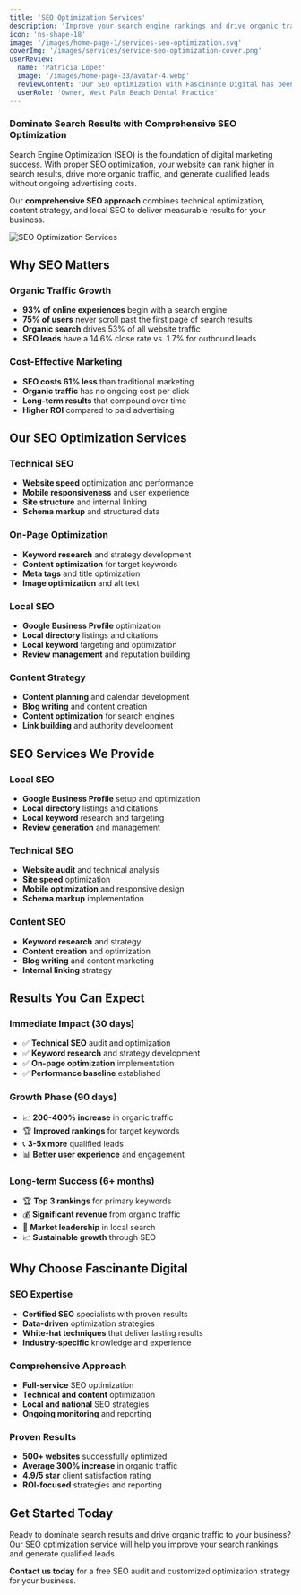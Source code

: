 ```yaml
---
title: 'SEO Optimization Services'
description: 'Improve your search engine rankings and drive organic traffic with comprehensive SEO optimization. Our data-driven approach increases visibility and generates qualified leads.'
icon: 'ns-shape-18'
image: '/images/home-page-1/services-seo-optimization.svg'
coverImg: '/images/services/service-seo-optimization-cover.png'
userReview:
  name: 'Patricia López'
  image: '/images/home-page-33/avatar-4.webp'
  reviewContent: 'Our SEO optimization with Fascinante Digital has been incredible. We went from page 3 to #1 for our main keywords, and our organic traffic increased by 450%. The results speak for themselves.'
  userRole: 'Owner, West Palm Beach Dental Practice'
---
```


### Dominate Search Results with Comprehensive SEO Optimization

Search Engine Optimization (SEO) is the foundation of digital marketing success. With proper SEO optimization, your website can rank higher in search results, drive more organic traffic, and generate qualified leads without ongoing advertising costs.

Our **comprehensive SEO approach** combines technical optimization, content strategy, and local SEO to deliver measurable results for your business.

![SEO Optimization Services](/images/services/service-details-1.png)

## Why SEO Matters

### Organic Traffic Growth
- **93% of online experiences** begin with a search engine
- **75% of users** never scroll past the first page of search results
- **Organic search** drives 53% of all website traffic
- **SEO leads** have a 14.6% close rate vs. 1.7% for outbound leads

### Cost-Effective Marketing
- **SEO costs 61% less** than traditional marketing
- **Organic traffic** has no ongoing cost per click
- **Long-term results** that compound over time
- **Higher ROI** compared to paid advertising

## Our SEO Optimization Services

### Technical SEO
- **Website speed** optimization and performance
- **Mobile responsiveness** and user experience
- **Site structure** and internal linking
- **Schema markup** and structured data

### On-Page Optimization
- **Keyword research** and strategy development
- **Content optimization** for target keywords
- **Meta tags** and title optimization
- **Image optimization** and alt text

### Local SEO
- **Google Business Profile** optimization
- **Local directory** listings and citations
- **Local keyword** targeting and optimization
- **Review management** and reputation building

### Content Strategy
- **Content planning** and calendar development
- **Blog writing** and content creation
- **Content optimization** for search engines
- **Link building** and authority development

## SEO Services We Provide

### Local SEO
- **Google Business Profile** setup and optimization
- **Local directory** listings and citations
- **Local keyword** research and targeting
- **Review generation** and management

### Technical SEO
- **Website audit** and technical analysis
- **Site speed** optimization
- **Mobile optimization** and responsive design
- **Schema markup** implementation

### Content SEO
- **Keyword research** and strategy
- **Content creation** and optimization
- **Blog writing** and content marketing
- **Internal linking** strategy

## Results You Can Expect

### Immediate Impact (30 days)
- ✅ **Technical SEO** audit and optimization
- ✅ **Keyword research** and strategy development
- ✅ **On-page optimization** implementation
- ✅ **Performance baseline** established

### Growth Phase (90 days)
- 📈 **200-400% increase** in organic traffic
- 🏆 **Improved rankings** for target keywords
- 📞 **3-5x more** qualified leads
- 📊 **Better user experience** and engagement

### Long-term Success (6+ months)
- 🏆 **Top 3 rankings** for primary keywords
- 💰 **Significant revenue** from organic traffic
- 🎯 **Market leadership** in local search
- 📈 **Sustainable growth** through SEO

## Why Choose Fascinante Digital

### SEO Expertise
- **Certified SEO** specialists with proven results
- **Data-driven** optimization strategies
- **White-hat techniques** that deliver lasting results
- **Industry-specific** knowledge and experience

### Comprehensive Approach
- **Full-service** SEO optimization
- **Technical and content** optimization
- **Local and national** SEO strategies
- **Ongoing monitoring** and reporting

### Proven Results
- **500+ websites** successfully optimized
- **Average 300% increase** in organic traffic
- **4.9/5 star** client satisfaction rating
- **ROI-focused** strategies and reporting

## Get Started Today

Ready to dominate search results and drive organic traffic to your business? Our SEO optimization service will help you improve your search rankings and generate qualified leads.

**Contact us today** for a free SEO audit and customized optimization strategy for your business.
